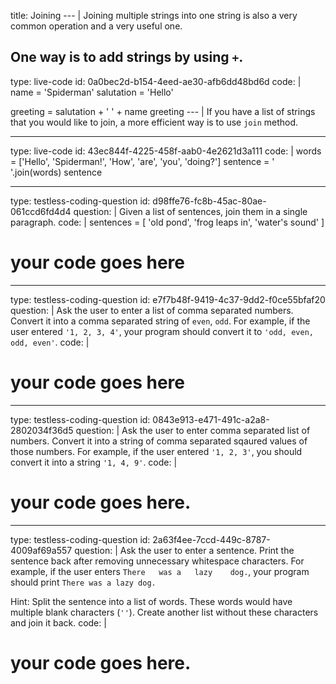 title: Joining
--- |
  Joining multiple strings into one string is also a very common operation and a very useful one.

  One way is to add strings by using `+`.
---
type: live-code
id: 0a0bec2d-b154-4eed-ae30-afb6dd48bd6d
code: |
  name = 'Spiderman'
  salutation = 'Hello'

  greeting = salutation + ' ' + name
  greeting
--- |
  If you have a list of strings that you would like to join, a more efficient way is to use `join` method.

---
type: live-code
id: 43ec844f-4225-458f-aab0-4e2621d3a111
code: |
  words = ['Hello', 'Spiderman!', 'How', 'are', 'you', 'doing?']
  sentence = ' '.join(words)
  sentence

---
type: testless-coding-question
id: d98ffe76-fc8b-45ac-80ae-061ccd6fd4d4
question: |
  Given a list of sentences, join them in a single paragraph.
code: |
  sentences = [
    'old pond', 'frog leaps in', 'water\'s sound'
  ]

  # your code goes here

---
type: testless-coding-question
id: e7f7b48f-9419-4c37-9dd2-f0ce55bfaf20
question: |
  Ask the user to enter a list of comma separated numbers. Convert it into a comma separated string of `even`, `odd`. For example, if the user entered `'1, 2, 3, 4'`, your program should convert it to `'odd, even, odd, even'`.
code: |
  # your code goes here

---
type: testless-coding-question
id: 0843e913-e471-491c-a2a8-2802034f36d5
question: |
  Ask the user to enter comma separated list of numbers. Convert it into a string of comma separated sqaured values of those numbers. For example, if the user entered `'1, 2, 3'`, you should convert it into a string `'1, 4, 9'`.
code: |
  # your code goes here.

---
type: testless-coding-question
id: 2a63f4ee-7ccd-449c-8787-4009af69a557
question: |
  Ask the user to enter a sentence. Print the sentence back after removing unnecessary whitespace characters. For example, if the user enters `There   was a   lazy    dog.`, your program should print `There was a lazy dog.`

  Hint: Split the sentence into a list of words. These words would have multiple blank characters (`''`). Create another list without these characters and join it back.
code: |
  # your code goes here.
